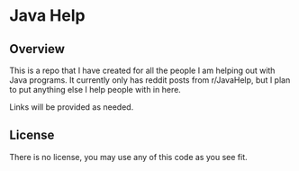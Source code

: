 # Java Help

## Overview
This is a repo that I have created for all the people I am helping out with Java programs.
It currently only has reddit posts from r/JavaHelp,
but I plan to put anything else I help people with in here.

Links will be provided as needed.


## License
There is no license, you may use any of this code as you see fit.